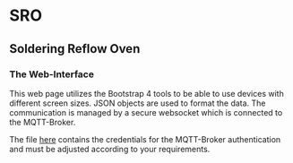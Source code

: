# SRO
## Soldering Reflow Oven

### The Web-Interface

This web page utilizes the Bootstrap 4 tools to be able to use devices with different screen sizes. JSON objects are used to format the data. The communication is managed by a secure websocket which is connected to the MQTT-Broker.

The file [here](/js/mqtt_config.js) contains the credentials for the MQTT-Broker authentication and must be adjusted according to your requirements.
